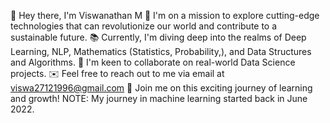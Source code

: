 👋 Hey there, I'm Viswanathan M
🚀 I'm on a mission to explore cutting-edge technologies that can revolutionize our world and contribute to a sustainable future.
📚 Currently, I'm diving deep into the realms of Deep Learning, NLP, Mathematics (Statistics, Probability,), and Data Structures and Algorithms.
🤝 I'm keen to collaborate on real-world Data Science projects.
✉️ Feel free to reach out to me via email at viswa27121996@gmail.com
🌟 Join me on this exciting journey of learning and growth!
NOTE: My journey in machine learning  started back in June 2022.
